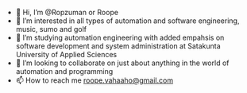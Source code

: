 - 👋 Hi, I’m @Ropzuman or Roope 
- 👀 I’m interested in all types of automation and software engineering, music, sumo and golf
- 🌱 I’m studying automation engineering with added empahsis on software development and system administration at Satakunta University of Applied Sciences
- 💞️ I’m looking to collaborate on just about anything in the world of automation and programming
- 📫 How to reach me roope.vahaaho@gmail.com
